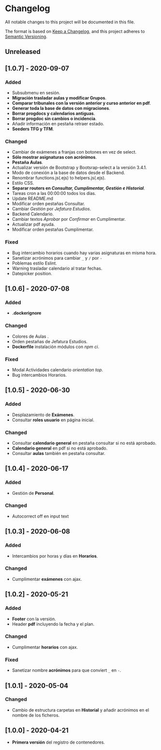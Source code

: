 # Changelog
All notable changes to this project will be documented in this file.

The format is based on [Keep a Changelog](https://keepachangelog.com/en/1.0.0/),
and this project adheres to [Semantic Versioning](https://semver.org/spec/v2.0.0.html).

## Unreleased

## [1.0.7] - 2020-09-07
### Added
- Subsubmenu en sesión.
- **Migración trasladar aulas y modificar Grupos**.
- **Comparar tribunales con la versión anterior y curso anterior en pdf**.
- **Generar toda la base de datos con migraciones**.
- **Borrar progdocs y calendarios antiguas**.
- **Borrar progdoc sin cambios o incidencia**.
- Añadir información en pestaña retraer estado.
- **Seeders TFG y TFM**.
### Changed
- Cambiar de exámenes a franjas con botones en vez de select.
- **Sólo mostrar asignaturas con acrónimos**.
- **Pestaña Aulas**.
- Actualizar versión de Bootstrap y Bootsrap-select a la versión 3.4.1.
- Modo de conexión a la base de datos desde el Backend.
- Renombrar functions.js(.ejs) to helpers.js(.ejs).
- Estilo CSS.
- **Separar routers en *Consultar, Cumplimentar, Gestión e Historial***.
- Tareas cron a las 00:00:00 todos los días.
- Update README.md
- Modificar orden pestañas Consultar.
- Cambiar *Gestión* por *Jefatura Estudios*.
- Backend Calendario.
- Cambiar textos *Aprobar* por *Confirmar* en Cumplimentar.
- Actualizar pdf ayuda.
- Modificar orden pestañas Cumplimentar.
### Fixed
- Bug intercambio horarios cuando hay varias asignaturas en misma hora.
- Sanetizar acrónimos para cambiar `_` y  `/` por `-`
- Poblemas estilo Eslint.
- Warning trasladar calendario al tratar fechas.
- Datepicker position.

## [1.0.6] - 2020-07-08
### Added
- **.dockerignore**
### Changed
- Colores de Aulas .
- Orden pestañas de Jefatura Estudios.
- **Dockerfile** instalación módulos con *npm ci*.
### Fixed
- Modal Actividades calendario *orientation top*.
- Bug intercambios Horarios.

## [1.0.5] - 2020-06-30
### Added
- Desplazamiento de **Exámenes**.
- Consultar **roles usuario** en página inicial.

### Changed
- Consultar **calendario general** en pestaña consultar si no está aprobado.
- **Calendario general** en pdf si no está aprobado.
- Consultar **aulas** también en pestaña consultar.

## [1.0.4] - 2020-06-17
### Added
- Gestión de **Personal**.

### Changed
- Autocorrect off en input text


## [1.0.3] - 2020-06-08
### Added
- Intercambios por horas y días en **Horarios**.

### Changed
- Cumplimentar **exámenes** con ajax.

## [1.0.2] - 2020-05-21
### Added
- **Footer** con la versión.
- Header **pdf** incluyendo la fecha y el plan.

### Changed
- Cumplimentar **horarios** con ajax.

### Fixed
- Sanetizar nombre **acrónimos** para que conviert `_` en `-`.

## [1.0.1] - 2020-05-04
### Changed
- Cambio de estructura carpetas en **Historial** y añadir acrónimos en el nombre de los ficheros.

## [1.0.0] - 2020-04-21
- **Primera versión** del registro de contenedores.

